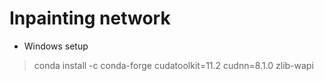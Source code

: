 # Inpainting network

- Windows setup

> conda install -c conda-forge cudatoolkit=11.2 cudnn=8.1.0 zlib-wapi
